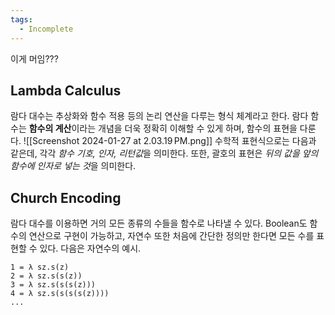 ```yaml
---
tags:
  - Incomplete
---
```

이게 머임???
## Lambda Calculus

람다 대수는 추상화와 함수 적용 등의 논리 연산을 다루는 형식 체계라고 한다. 람다 함수는 **함수의 계산**이라는 개념을 더욱 정확히 이해할 수 있게 하며, 함수의 표현을 다룬다.
![[Screenshot 2024-01-27 at 2.03.19 PM.png]]
수학적 표현식으로는 다음과 같은데, 각각 *함수 기호, 인자, 리턴값*을 의미한다. 또한, 괄호의 표현은 *뒤의 값을 앞의 함수에 인자로 넣는 것*을 의미한다.
## Church Encoding

람다 대수를 이용하면 거의 모든 종류의 수들을 함수로 나타낼 수 있다.
Boolean도 함수의 연산으로 구현이 가능하고, 자연수 또한 처음에 간단한 정의만 한다면 모든 수를 표현할 수 있다. 다음은 자연수의 예시. 

```
1 = λ sz.s(z)
2 = λ sz.s(s(z))
3 = λ sz.s(s(s(z)))
4 = λ sz.s(s(s(s(z))))
...
```

